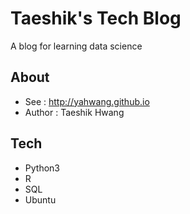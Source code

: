 # Taeshik's Tech Blog
A blog for learning data science

## About
- See : http://yahwang.github.io
- Author : Taeshik Hwang

## Tech
- Python3
- R
- SQL
- Ubuntu

